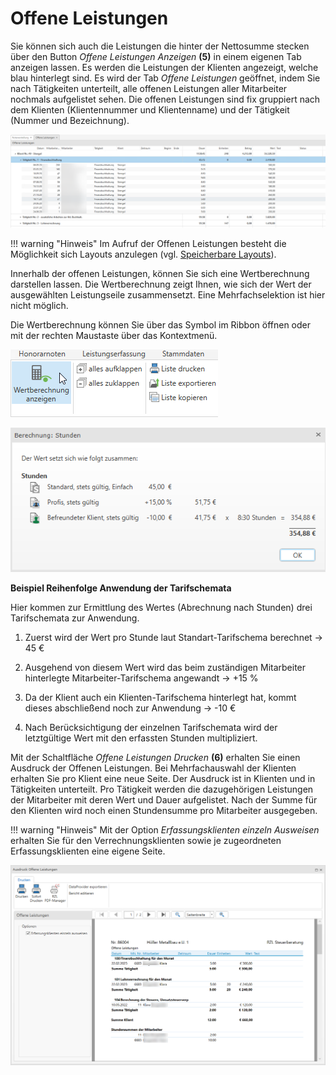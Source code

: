 # Offene Leistungen

Sie können sich auch die Leistungen die hinter der Nettosumme stecken
über den Button *Offene Leistungen Anzeigen* **(5)** in einem eigenen
Tab anzeigen lassen. Es werden die Leistungen der Klienten angezeigt,
welche blau hinterlegt sind. Es wird der Tab *Offene Leistungen*
geöffnet, indem Sie nach Tätigkeiten unterteilt, alle offenen Leistungen
aller Mitarbeiter nochmals aufgelistet sehen. Die offenen Leistungen
sind fix gruppiert nach dem Klienten (Klientennummer und Klientenname)
und der Tätigkeit (Nummer und Bezeichnung).


![](<img/image175.png>)

!!! warning "Hinweis"
    Im Aufruf der Offenen Leistungen besteht die Möglichkeit sich Layouts
    anzulegen (vgl. [Speicherbare Layouts](/HONNext/Auswertungen/Speicherbare%20Layouts)).

Innerhalb der offenen Leistungen, können Sie sich eine Wertberechnung
darstellen lassen. Die Wertberechnung zeigt Ihnen, wie sich der Wert der
ausgewählten Leistungseile zusammensetzt. Eine Mehrfachselektion ist
hier nicht möglich.

Die Wertberechnung können Sie über das Symbol im Ribbon öffnen oder mit
der rechten Maustaste über das Kontextmenü.


![](<img/image176.png>)



![](<img/image177.png>)

**Beispiel Reihenfolge Anwendung der Tarifschemata**

Hier kommen zur Ermittlung des Wertes (Abrechnung nach Stunden) drei
Tarifschemata zur Anwendung.

1.  Zuerst wird der Wert pro Stunde laut Standart-Tarifschema berechnet
    -&gt; 45 €

2.  Ausgehend von diesem Wert wird das beim zuständigen Mitarbeiter
    hinterlegte Mitarbeiter-Tarifschema angewandt -&gt; +15 %

3.  Da der Klient auch ein Klienten-Tarifschema hinterlegt hat, kommt
    dieses abschließend noch zur Anwendung -&gt; -10 €

4.  Nach Berücksichtigung der einzelnen Tarifschemata wird der
    letztgültige Wert mit den erfassten Stunden multipliziert.

Mit der Schaltfläche *Offene Leistungen Drucken* **(6)** erhalten Sie
einen Ausdruck der Offenen Leistungen. Bei Mehrfachauswahl der Klienten
erhalten Sie pro Klient eine neue Seite. Der Ausdruck ist in Klienten
und in Tätigkeiten unterteilt. Pro Tätigkeit werden die dazugehörigen
Leistungen der Mitarbeiter mit deren Wert und Dauer aufgelistet. Nach
der Summe für den Klienten wird noch einen Stundensumme pro Mitarbeiter
ausgegeben.

!!! warning "Hinweis"
    Mit der Option *Erfassungsklienten einzeln Ausweisen* erhalten Sie für
    den Verrechnungsklienten sowie je zugeordneten Erfassungsklienten eine
    eigene Seite.



![](<img/image178.png>)